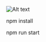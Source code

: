 ![Alt text](https://s7.postimg.org/f9qm5g7uz/dashboard.png "Dashboard")

npm install

npm run start

